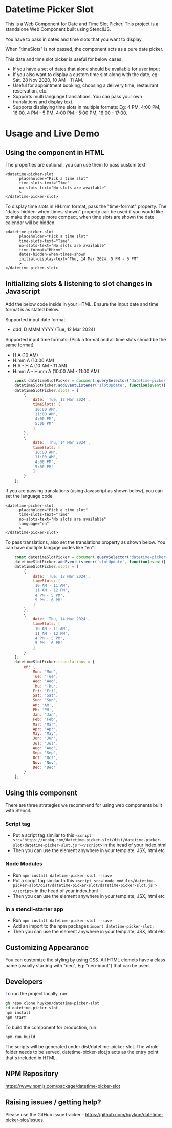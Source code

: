 # Datetime Picker Slot

This is a Web Component for Date and Time Slot Picker. This project is a standalone Web Component built using StencilJS.

You have to pass in dates and time slots that you want to display.

When "timeSlots" is not passed, the component acts as a pure date picker.

This date and time slot picker is useful for below cases:
- If you have a set of dates that alone should be available for user input
- If you also want to display a custom time slot along with the date, eg: Sat, 28 Nov 2020, 10 AM - 11 AM.
- Useful for appointment booking, choosing a delivery time, restaurant reservation, etc.
- Supports multi language translations. You can pass your own translations and display text.
- Supports displaying time slots in multiple formats: Eg: 4 PM, 4:00 PM, 16:00, 4 PM - 5 PM, 4:00 PM - 5:00 PM, 16:00 - 17:00.

# Usage and Live Demo

<!-- [View JS Bin](https://jsbin.com/yihufeg/edit?html,output) -->

## Using the component in HTML

The properties are optional, you can use them to pass custom text.

```
<datetime-picker-slot 
      placeholder="Pick a time slot" 
      time-slots-text="Time"
      no-slots-text="No slots are available"
      >
</datetime-picker-slot>
```

To display time slots in HH:mm format, pass the "time-format" property. The "dates-hidden-when-times-shown" property can be used if you would like to make the popup more compact, when time slots are shown the date calendar will be hidden.

```
<datetime-picker-slot 
      placeholder="Pick a time slot" 
      time-slots-text="Time"
      no-slots-text="No slots are available" 
      time-format="HH:mm"
      dates-hidden-when-times-shown
      initial-display-text="Thu, 14 Mar 2024, 5 PM - 6 PM"
      >
</datetime-picker-slot>
```

## Initializing slots & listening to slot changes in Javascript

Add the below code inside <script></script> in your HTML. Ensure the input date and time format is as stated below.

Supported input date format: 
- ddd, D MMM YYYY (Tue, 12 Mar 2024)

Supported input time formats: (Pick a format and all time slots should be the same format)
- H A (10 AM)
- H:mm A (10:00 AM)
- H A - H A (10 AM - 11 AM)
- H:mm A - H:mm A (10:00 AM - 11:00 AM)

```javascript
    const datetimeSlotPicker = document.querySelector('datetime-picker-slot');
    datetimeSlotPicker.addEventListener('slotUpdate', function(event){ console.log('Updated Slot: ', event.detail) });
    datetimeSlotPicker.slots = [
        {
            date: 'Tue, 12 Mar 2024',
            timeSlots: [
            '10:00 AM',
            '11:00 AM',
            '4:00 PM',
            '5:00 PM'
            ]
        },
        {
            date: 'Thu, 14 Mar 2024',
            timeSlots: [
            '10:00 AM',
            '11:00 AM',
            '4:00 PM',
            '5:00 PM'
            ]
        }
    ];
```

If you are passing translations (using Javascript as shown below), you can set the language code

```
<datetime-picker-slot 
      placeholder="Pick a time slot" 
      time-slots-text="Time"
      no-slots-text="No slots are available" 
      language="en"
      >
</datetime-picker-slot>
```

To pass translations, also set the translations property as shown below. You can have multiple langage codes like "en".

```javascript
    const datetimeSlotPicker = document.querySelector('datetime-picker-slot');
    datetimeSlotPicker.addEventListener('slotUpdate', function(event){ console.log('Updated Slot: ', event.detail) });
    datetimeSlotPicker.slots = [
        {
            date: 'Tue, 12 Mar 2024',
            timeSlots: [
            '10 AM - 11 AM',
            '11 AM - 12 PM',
            '4 PM - 5 PM',
            '5 PM - 6 PM'
            ]
        },
        {
            date: 'Thu, 14 Mar 2024',
            timeSlots: [
            '10 AM - 11 AM',
            '11 AM - 12 PM',
            '4 PM - 5 PM',
            '5 PM - 6 PM'
            ]
        }
    ];
    datetimeSlotPicker.translations = {
        en: {
            Mon: 'Mon',
            Tue: 'Tue',
            Wed: 'Wed',
            Thu: 'Thu',
            Fri: 'Fri',
            Sat: 'Sat',
            Sun: 'Sun',
            AM: 'AM',
            PM: 'PM',
            Jan: 'Jan',
            Feb: 'Feb',
            Mar: 'Mar',
            Apr: 'Apr',
            May: 'May',
            Jun: 'Jun',
            Jul: 'Jul',
            Aug: 'Aug',
            Sep: 'Sep',
            Oct: 'Oct',
            Nov: 'Nov',
            Dec: 'Dec'
        }
    };
```

## Using this component

There are three strategies we recommend for using web components built with Stencil.

### Script tag

- Put a script tag similar to this `<script src='https://unpkg.com/datetime-picker-slot/dist/datetime-picker-slot/datetime-picker-slot.js'></script>` in the head of your index.html
- Then you can use the element anywhere in your template, JSX, html etc

### Node Modules
- Run `npm install datetime-picker-slot --save`
- Put a script tag similar to this `<script src='node_modules/datetime-picker-slot/dist/datetime-picker-slot/datetime-picker-slot.js'></script>` in the head of your index.html
- Then you can use the element anywhere in your template, JSX, html etc

### In a stencil-starter app
- Run `npm install datetime-picker-slot --save`
- Add an import to the npm packages `import datetime-picker-slot;`
- Then you can use the element anywhere in your template, JSX, html etc

## Customizing Appearance

You can customize the styling by using CSS. All HTML elemets have a class name (usually starting with "neo", Eg: "neo-input") that can be used.

## Developers

To run the project locally, run:

```bash
gh repo clone huykon/datetime-picker-slot
cd datetime-picker-slot
npm install
npm start
```

To build the component for production, run:

```bash
npm run build
```

The scripts will be generated under dist/datetime-picker-slot. 
The whole folder needs to be served, datetime-picker-slot.js acts as the entry point that's included in HTML.

## NPM Repository

https://www.npmjs.com/package/datetime-picker-slot

## Raising issues / getting help?

Please use the GitHub issue tracker - https://github.com/huykon/datetime-picker-slot/issues.